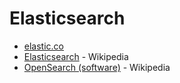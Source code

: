 
# Elasticsearch
* [elastic.co](https://www.elastic.co/)
* [Elasticsearch](https://en.wikipedia.org/wiki/Elasticsearch) - Wikipedia
* [OpenSearch (software)](https://en.wikipedia.org/wiki/OpenSearch_(software)) - Wikipedia
 